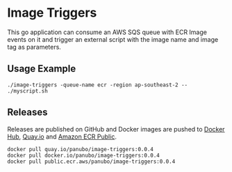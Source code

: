 # Image Triggers

This go application can consume an AWS SQS queue with ECR Image events on it and trigger an external script with the image name and image tag as parameters.

## Usage Example

```
./image-triggers -queue-name ecr -region ap-southeast-2 -- ./myscript.sh
```

## Releases

Releases are published on GitHub and Docker images are pushed to [Docker Hub](https://hub.docker.com/r/panubo/image-triggers), [Quay.io](https://quay.io/panubo/image-triggers) and [Amazon ECR Public](https://gallery.ecr.aws/panubo/image-triggers).

```
docker pull quay.io/panubo/image-triggers:0.0.4
docker pull docker.io/panubo/image-triggers:0.0.4
docker pull public.ecr.aws/panubo/image-triggers:0.0.4
```
